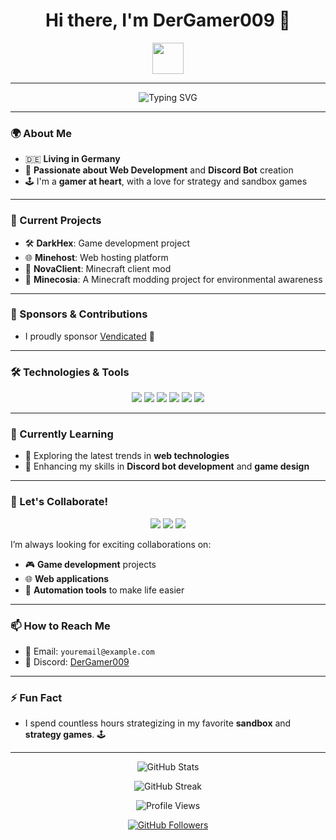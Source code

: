 <h1 align="center">Hi there, I'm DerGamer009 👋</h1>

<p align="center">
  <img src="https://media.giphy.com/media/hvRJCLFzcasrR4ia7z/giphy.gif" width="50px" height="50px"/>
</p>

---

<p align="center">
  <img src="https://readme-typing-svg.demolab.com?font=Fira+Code&weight=500&size=26&duration=4000&pause=500&color=blue&background=FFFFFF00&center=true&vCenter=true&multiline=true&repeat=true&width=600&height=50&lines=Web+Developer+%26+Discord+Bot+Creator;Gamer+%26+Game+Development+Enthusiast;Collaborating+on+Exciting+Projects!" alt="Typing SVG">
</p>

---

### 🌍 About Me
- 🇩🇪 **Living in Germany**
- 🎨 **Passionate about Web Development** and **Discord Bot** creation
- 🕹 I'm a **gamer at heart**, with a love for strategy and sandbox games

---

### 🚀 Current Projects
- 🛠 **DarkHex**: Game development project
- 🌐 **Minehost**: Web hosting platform
- 🚀 **NovaClient**: Minecraft client mod
- 🌿 **Minecosia**: A Minecraft modding project for environmental awareness

---

### 💎 Sponsors & Contributions
- I proudly sponsor [Vendicated](https://github.com/Vendicated) 🌟

---

### 🛠 Technologies & Tools
<p align="center">
  <img src="https://img.shields.io/badge/Code-JavaScript-informational?style=flat&logo=javascript&color=F7DF1E">
  <img src="https://img.shields.io/badge/Code-HTML5-informational?style=flat&logo=html5&color=E34F26">
  <img src="https://img.shields.io/badge/Code-CSS3-informational?style=flat&logo=css3&color=1572B6">
  <img src="https://img.shields.io/badge/Code-Node.js-informational?style=flat&logo=node.js&color=339933">
  <img src="https://img.shields.io/badge/Tools-Discord.js-informational?style=flat&logo=discord&color=7289DA">
  <img src="https://img.shields.io/badge/Tools-Visual_Studio_Code-informational?style=flat&logo=visual-studio-code&color=007ACC">
</p>

---

### 🧠 Currently Learning
- 🌱 Exploring the latest trends in **web technologies**
- 🤖 Enhancing my skills in **Discord bot development** and **game design**

---

### 👯 Let's Collaborate!
<p align="center">
  <img src="https://img.shields.io/badge/Game%20Development-%F0%9F%8E%AE-brightgreen">
  <img src="https://img.shields.io/badge/Web%20Applications-%F0%9F%9A%80-blue">
  <img src="https://img.shields.io/badge/Automation%20Tools-%F0%9F%A7%91%E2%80%8D%F0%9F%92%BB-orange">
</p>

I’m always looking for exciting collaborations on:
- 🎮 **Game development** projects
- 🌐 **Web applications**
- 🤖 **Automation tools** to make life easier

---

### 📫 How to Reach Me
- 📧 Email: `youremail@example.com`
- 💬 Discord: [DerGamer009](https://discordapp.com/users/DerGamer009)

---

### ⚡ Fun Fact
- I spend countless hours strategizing in my favorite **sandbox** and **strategy games**. 🕹

---

<p align="center">
  <img src="https://github-readme-stats.vercel.app/api?username=DerGamer009&show_icons=true&theme=radical&count_private=true" alt="GitHub Stats" />
</p>

<p align="center">
  <img src="https://github-readme-streak-stats.herokuapp.com/?user=DerGamer009&theme=dark" alt="GitHub Streak" />
</p>

<p align="center">
  <img src="https://komarev.com/ghpvc/?username=DerGamer009&style=flat-square&color=blue" alt="Profile Views" />
</p>

<p align="center">
  <a href="https://github.com/DerGamer009">
    <img src="https://img.shields.io/github/followers/DerGamer009?label=Follow&style=social" alt="GitHub Followers" />
  </a>
</p>
